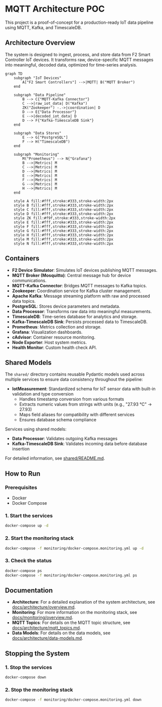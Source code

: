 # MQTT Architecture POC

This project is a proof-of-concept for a production-ready IoT data pipeline using MQTT, Kafka, and TimescaleDB.

## Architecture Overview

The system is designed to ingest, process, and store data from F2 Smart Controller IoT devices. It transforms raw, device-specific MQTT messages into meaningful, decoded data, optimized for time-series analysis.

```mermaid
graph TD
    subgraph "IoT Devices"
        A["F2 Smart Controllers"] -->|MQTT| B("MQTT Broker")
    end

    subgraph "Data Pipeline"
        B --> C{"MQTT-Kafka Connector"}
        C -->|raw_iot_data| D("Kafka")
        ZK("Zookeeper") -.->|coordination| D
        D --> E{"Data Processor"}
        E -->|decoded_iot_data| D
        D --> F{"Kafka-TimescaleDB Sink"}
    end

    subgraph "Data Stores"
        E --> G["PostgreSQL"]
        F --> H("TimescaleDB")
    end

    subgraph "Monitoring"
        M("Prometheus") --> N{"Grafana"}
        B -->|Metrics| M
        C -->|Metrics| M
        D -->|Metrics| M
        E -->|Metrics| M
        F -->|Metrics| M
        G -->|Metrics| M
        H -->|Metrics| M
    end

    style A fill:#fff,stroke:#333,stroke-width:2px
    style B fill:#fff,stroke:#333,stroke-width:2px
    style C fill:#fff,stroke:#333,stroke-width:2px
    style D fill:#fff,stroke:#333,stroke-width:2px
    style ZK fill:#f9f,stroke:#333,stroke-width:2px
    style E fill:#fff,stroke:#333,stroke-width:2px
    style F fill:#fff,stroke:#333,stroke-width:2px
    style G fill:#fff,stroke:#333,stroke-width:2px
    style H fill:#fff,stroke:#333,stroke-width:2px
    style M fill:#fff,stroke:#333,stroke-width:2px
    style N fill:#fff,stroke:#333,stroke-width:2px
```

## Containers

-   **F2 Device Simulator**: Simulates IoT devices publishing MQTT messages.
-   **MQTT Broker (Mosquitto)**: Central message hub for device communications.
-   **MQTT-Kafka Connector**: Bridges MQTT messages to Kafka topics.
-   **Zookeeper**: Coordination service for Kafka cluster management.
-   **Apache Kafka**: Message streaming platform with raw and processed data topics.
-   **PostgreSQL**: Stores device parameters and metadata.
-   **Data Processor**: Transforms raw data into meaningful measurements.
-   **TimescaleDB**: Time-series database for analytics and storage.
-   **Kafka-TimescaleDB Sink**: Persists processed data to TimescaleDB.
-   **Prometheus**: Metrics collection and storage.
-   **Grafana**: Visualization dashboards.
-   **cAdvisor**: Container resource monitoring.
-   **Node Exporter**: Host system metrics.
-   **Health Monitor**: Custom health check API.

## Shared Models

The `shared/` directory contains reusable Pydantic models used across multiple services to ensure data consistency throughout the pipeline:

-   **IotMeasurement**: Standardized schema for IoT sensor data with built-in validation and type conversion
    - Handles timestamp conversion from various formats
    - Extracts numeric values from strings with units (e.g., "27.93 °C" → 27.93)
    - Maps field aliases for compatibility with different services
    - Ensures database schema compliance

Services using shared models:
-   **Data Processor**: Validates outgoing Kafka messages
-   **Kafka-TimescaleDB Sink**: Validates incoming data before database insertion

For detailed information, see [shared/README.md](./shared/README.md).

## How to Run

### Prerequisites

-   Docker
-   Docker Compose

### 1. Start the services

```bash
docker-compose up -d
```

### 2. Start the monitoring stack

```bash
docker-compose -f monitoring/docker-compose.monitoring.yml up -d
```

### 3. Check the status

```bash
docker-compose ps
docker-compose -f monitoring/docker-compose.monitoring.yml ps
```

## Documentation

-   **Architecture**: For a detailed explanation of the system architecture, see [docs/architecture/overview.md](./docs/architecture/overview.md).
-   **Monitoring**: For more information on the monitoring stack, see [docs/monitoring/overview.md](./docs/monitoring/overview.md).
-   **MQTT Topics**: For details on the MQTT topic structure, see [docs/architecture/mqtt_topics.md](./docs/architecture/mqtt_topics.md).
-   **Data Models**: For details on the data models, see [docs/architecture/data-models.md](./docs/architecture/data-models.md).

## Stopping the System

### 1. Stop the services

```bash
docker-compose down
```

### 2. Stop the monitoring stack

```bash
docker-compose -f monitoring/docker-compose.monitoring.yml down
```